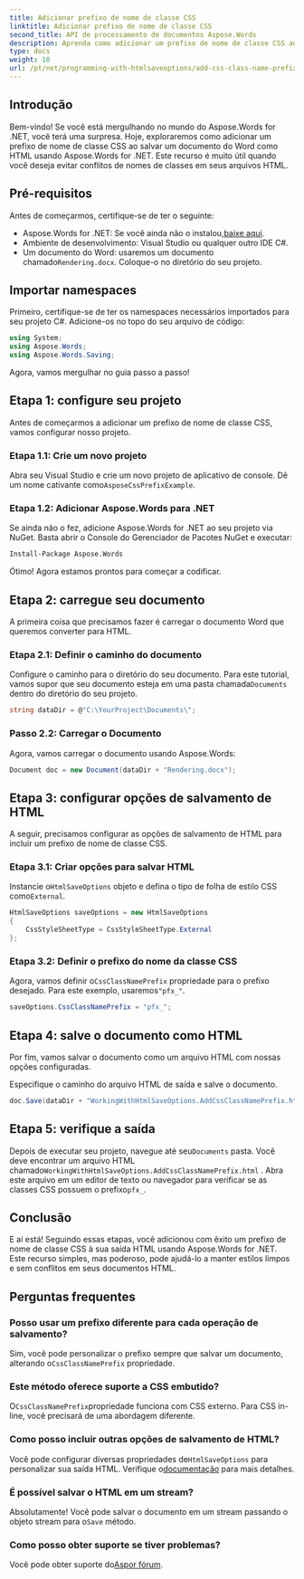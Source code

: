 ```yaml
---
title: Adicionar prefixo de nome de classe CSS
linktitle: Adicionar prefixo de nome de classe CSS
second_title: API de processamento de documentos Aspose.Words
description: Aprenda como adicionar um prefixo de nome de classe CSS ao salvar documentos do Word como HTML usando Aspose.Words for .NET. Guia passo a passo, trechos de código e perguntas frequentes incluídas.
type: docs
weight: 10
url: /pt/net/programming-with-htmlsaveoptions/add-css-class-name-prefix/
---
```

## Introdução

Bem-vindo! Se você está mergulhando no mundo do Aspose.Words for .NET, você terá uma surpresa. Hoje, exploraremos como adicionar um prefixo de nome de classe CSS ao salvar um documento do Word como HTML usando Aspose.Words for .NET. Este recurso é muito útil quando você deseja evitar conflitos de nomes de classes em seus arquivos HTML.

## Pré-requisitos

Antes de começarmos, certifique-se de ter o seguinte:

-  Aspose.Words for .NET: Se você ainda não o instalou,[baixe aqui](https://releases.aspose.com/words/net/).
- Ambiente de desenvolvimento: Visual Studio ou qualquer outro IDE C#.
-  Um documento do Word: usaremos um documento chamado`Rendering.docx`. Coloque-o no diretório do seu projeto.

## Importar namespaces

Primeiro, certifique-se de ter os namespaces necessários importados para seu projeto C#. Adicione-os no topo do seu arquivo de código:

```csharp
using System;
using Aspose.Words;
using Aspose.Words.Saving;
```

Agora, vamos mergulhar no guia passo a passo!

## Etapa 1: configure seu projeto

Antes de começarmos a adicionar um prefixo de nome de classe CSS, vamos configurar nosso projeto.

### Etapa 1.1: Crie um novo projeto

 Abra seu Visual Studio e crie um novo projeto de aplicativo de console. Dê um nome cativante como`AsposeCssPrefixExample`.

### Etapa 1.2: Adicionar Aspose.Words para .NET

Se ainda não o fez, adicione Aspose.Words for .NET ao seu projeto via NuGet. Basta abrir o Console do Gerenciador de Pacotes NuGet e executar:

```bash
Install-Package Aspose.Words
```

Ótimo! Agora estamos prontos para começar a codificar.

## Etapa 2: carregue seu documento

A primeira coisa que precisamos fazer é carregar o documento Word que queremos converter para HTML.

### Etapa 2.1: Definir o caminho do documento

 Configure o caminho para o diretório do seu documento. Para este tutorial, vamos supor que seu documento esteja em uma pasta chamada`Documents` dentro do diretório do seu projeto.

```csharp
string dataDir = @"C:\YourProject\Documents\";
```

### Passo 2.2: Carregar o Documento

Agora, vamos carregar o documento usando Aspose.Words:

```csharp
Document doc = new Document(dataDir + "Rendering.docx");
```

## Etapa 3: configurar opções de salvamento de HTML

A seguir, precisamos configurar as opções de salvamento de HTML para incluir um prefixo de nome de classe CSS.

### Etapa 3.1: Criar opções para salvar HTML

 Instancie o`HtmlSaveOptions` objeto e defina o tipo de folha de estilo CSS como`External`.

```csharp
HtmlSaveOptions saveOptions = new HtmlSaveOptions
{
    CssStyleSheetType = CssStyleSheetType.External
};
```

### Etapa 3.2: Definir o prefixo do nome da classe CSS

 Agora, vamos definir o`CssClassNamePrefix` propriedade para o prefixo desejado. Para este exemplo, usaremos`"pfx_"`.

```csharp
saveOptions.CssClassNamePrefix = "pfx_";
```

## Etapa 4: salve o documento como HTML

Por fim, vamos salvar o documento como um arquivo HTML com nossas opções configuradas.


Especifique o caminho do arquivo HTML de saída e salve o documento.

```csharp
doc.Save(dataDir + "WorkingWithHtmlSaveOptions.AddCssClassNamePrefix.html", saveOptions);
```

## Etapa 5: verifique a saída

 Depois de executar seu projeto, navegue até seu`Documents` pasta. Você deve encontrar um arquivo HTML chamado`WorkingWithHtmlSaveOptions.AddCssClassNamePrefix.html` . Abra este arquivo em um editor de texto ou navegador para verificar se as classes CSS possuem o prefixo`pfx_`.

## Conclusão

E aí está! Seguindo essas etapas, você adicionou com êxito um prefixo de nome de classe CSS à sua saída HTML usando Aspose.Words for .NET. Este recurso simples, mas poderoso, pode ajudá-lo a manter estilos limpos e sem conflitos em seus documentos HTML.

## Perguntas frequentes

### Posso usar um prefixo diferente para cada operação de salvamento?
 Sim, você pode personalizar o prefixo sempre que salvar um documento, alterando o`CssClassNamePrefix` propriedade.

### Este método oferece suporte a CSS embutido?
 O`CssClassNamePrefix`propriedade funciona com CSS externo. Para CSS in-line, você precisará de uma abordagem diferente.

### Como posso incluir outras opções de salvamento de HTML?
 Você pode configurar diversas propriedades de`HtmlSaveOptions` para personalizar sua saída HTML. Verifique o[documentação](https://reference.aspose.com/words/net/) para mais detalhes.

### É possível salvar o HTML em um stream?
 Absolutamente! Você pode salvar o documento em um stream passando o objeto stream para o`Save` método.

### Como posso obter suporte se tiver problemas?
 Você pode obter suporte do[Aspor fórum](https://forum.aspose.com/c/words/8).